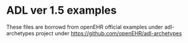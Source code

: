 ADL ver 1.5 examples
===
These files are borrowd from openEHR official examples under adl-archetypes project under 
https://github.com/openEHR/adl-archetypes